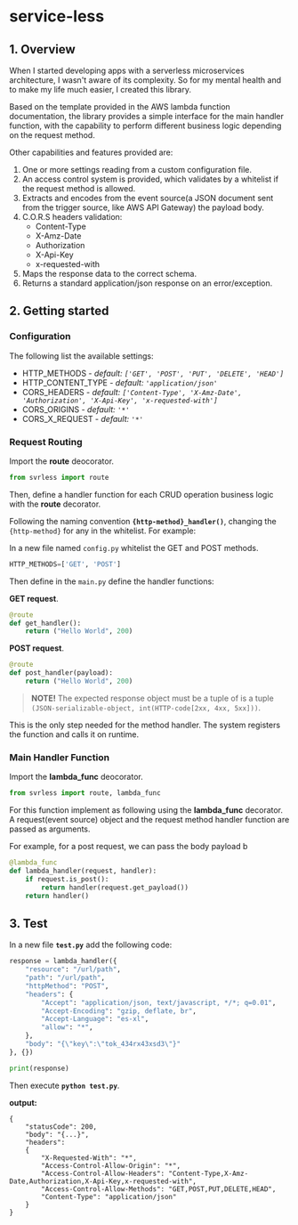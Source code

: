 # service-less

## 1. Overview

When I started developing apps with a serverless microservices architecture, I wasn't aware of its complexity.  So for my mental health and to make my life much easier, I created this library. 

Based on the template provided in the AWS lambda function documentation, the library provides a simple interface for the main handler function, with the capability to perform different business logic depending on the request method.

Other capabilities and features provided are:

1. One or more settings reading from a custom configuration file.
2. An access control system is provided, which validates by a whitelist if the request method is allowed.
3. Extracts and encodes from the event source(a JSON document sent from the trigger source, like AWS API Gateway) the payload body.
4. C.O.R.S headers validation:
    - Content-Type
    - X-Amz-Date
    - Authorization
    - X-Api-Key
    - x-requested-with
5. Maps the response data to the correct schema.
6. Returns a standard application/json response on an error/exception.

## 2. Getting started

### Configuration

The following list the available settings:

- HTTP_METHODS - _default: `['GET', 'POST', 'PUT', 'DELETE', 'HEAD']`_
- HTTP_CONTENT_TYPE - _default: `'application/json'`_
- CORS_HEADERS - _default: `['Content-Type', 'X-Amz-Date', 'Authorization', 'X-Api-Key', 'x-requested-with']`_
- CORS_ORIGINS - _default: `'*'`_
- CORS_X_REQUEST - _default: `'*'`_

### Request Routing

Import the __route__ deocorator.

```python
from svrless import route
```

Then, define a handler function for each CRUD operation business logic with the __route__ decorator.

Following the naming convention __`{http-method}_handler()`__, changing the `{http-method}` for any in the whitelist. For example:

In a new file named `config.py` whitelist the GET and POST methods.

```python
HTTP_METHODS=['GET', 'POST']
```

Then define in the `main.py` define the handler functions:

__GET request__.

```python
@route
def get_handler():
    return ("Hello World", 200)
```

__POST request__.

```python
@route
def post_handler(payload):
    return ("Hello World", 200)
```

> __NOTE!__ The expected response object must be a tuple of is a tuple `(JSON-serializable-object, int(HTTP-code[2xx, 4xx, 5xx]))`.

This is the only step needed for the method handler. The system registers the function and calls it on runtime.

### Main Handler Function

Import the __lambda_func__ deocorator.

```python
from svrless import route, lambda_func
```

For this function implement as following using the __lambda_func__ decorator. A request(event source) object and the request method handler function are passed as arguments.

For example, for a post request, we can pass the body payload b

```python
@lambda_func
def lambda_handler(request, handler):
    if request.is_post():
        return handler(request.get_payload())
    return handler()
```

## 3. Test

In a new file __`test.py`__ add the following code:

```python
response = lambda_handler({
    "resource": "/url/path",
    "path": "/url/path",
    "httpMethod": "POST",
    "headers": {
        "Accept": "application/json, text/javascript, */*; q=0.01",
        "Accept-Encoding": "gzip, deflate, br",
        "Accept-Language": "es-xl",
        "allow": "*",
    },
    "body": "{\"key\":\"tok_434rx43xsd3\"}"
}, {})

print(response)
```

Then execute __`python test.py`__. 

__output:__

```console
{
    "statusCode": 200,
    "body": "{...}",
    "headers":
    {
        "X-Requested-With": "*",
        "Access-Control-Allow-Origin": "*",
        "Access-Control-Allow-Headers": "Content-Type,X-Amz-Date,Authorization,X-Api-Key,x-requested-with",
        "Access-Control-Allow-Methods": "GET,POST,PUT,DELETE,HEAD",
        "Content-Type": "application/json"
    }
}
```
